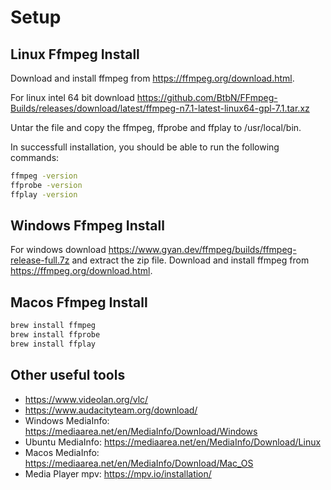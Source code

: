 
# Setup

## Linux Ffmpeg Install

Download and install ffmpeg from https://ffmpeg.org/download.html. 

For linux intel 64 bit download https://github.com/BtbN/FFmpeg-Builds/releases/download/latest/ffmpeg-n7.1-latest-linux64-gpl-7.1.tar.xz

Untar the file and copy the ffmpeg, ffprobe and ffplay to /usr/local/bin.

In successfull installation, you should be able to run the following commands:

```bash
ffmpeg -version
ffprobe -version
ffplay -version
```

## Windows Ffmpeg Install

For windows download https://www.gyan.dev/ffmpeg/builds/ffmpeg-release-full.7z and extract the zip file.
Download and install ffmpeg from https://ffmpeg.org/download.html. 

## Macos Ffmpeg Install

```bash
brew install ffmpeg
brew install ffprobe
brew install ffplay
``` 


## Other useful tools

- https://www.videolan.org/vlc/
- https://www.audacityteam.org/download/
- Windows MediaInfo: https://mediaarea.net/en/MediaInfo/Download/Windows
- Ubuntu MediaInfo: https://mediaarea.net/en/MediaInfo/Download/Linux
- Macos MediaInfo: https://mediaarea.net/en/MediaInfo/Download/Mac_OS
- Media Player mpv: https://mpv.io/installation/